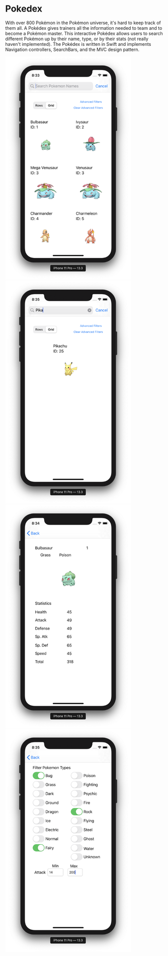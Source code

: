# Pokedex
With over 800 Pokémon in the Pokémon universe, it's hard to keep track of them all. A Pokédex gives trainers all the information needed to team and to become a Pokémon master. This interactive Pokédex allows users to search different Pokémon up by their name, type, or by their stats (not really haven't implemented). The Pokédex is written in Swift and implements Navigation controllers, SearchBars, and the MVC design pattern. 

<p float="left">
  <img src="https://github.com/Olivia-li/Pokedex/blob/media/grid%20.png" width="400" />
  <img src="https://github.com/Olivia-li/Pokedex/blob/media/search.png" width="400" /> 
  <img src="https://github.com/Olivia-li/Pokedex/blob/media/detail.png" width="400" />
  <img src="https://github.com/Olivia-li/Pokedex/blob/media/filter.png" width="400" />
</p>


